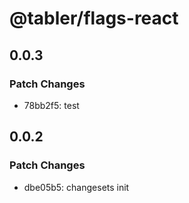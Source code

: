 # @tabler/flags-react

## 0.0.3

### Patch Changes

- 78bb2f5: test

## 0.0.2

### Patch Changes

- dbe05b5: changesets init
